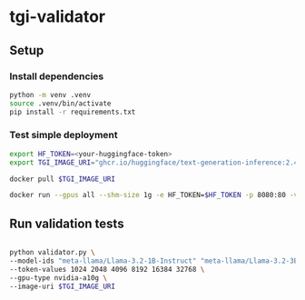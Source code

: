 # tgi-validator


## Setup

### Install dependencies
```bash
python -m venv .venv
source .venv/bin/activate
pip install -r requirements.txt
```

### Test simple deployment

```bash
export HF_TOKEN=<your-huggingface-token>
export TGI_IMAGE_URI="ghcr.io/huggingface/text-generation-inference:2.4.1"

docker pull $TGI_IMAGE_URI

docker run --gpus all --shm-size 1g -e HF_TOKEN=$HF_TOKEN -p 8080:80 -v $PWD/data:/data $TGI_IMAGE_URI --model-id meta-llama/Llama-3.2-1B-Instruct
```

## Run validation tests
```bash

python validator.py \
--model-ids "meta-llama/Llama-3.2-1B-Instruct" "meta-llama/Llama-3.2-3B-Instruct" "meta-llama/Llama-3.2-11B-Vision-Instruct" "meta-llama/Llama-3.3-70B-Instruct" "mistralai/Mixtral-8x22B-Instruct-v0.1" \
--token-values 1024 2048 4096 8192 16384 32768 \
--gpu-type nvidia-a10g \
--image-uri $TGI_IMAGE_URI
```


